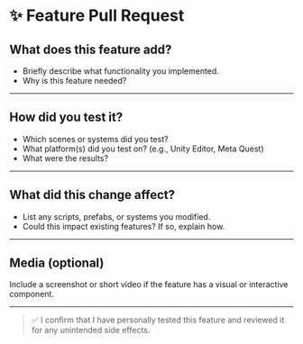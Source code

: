 # ✨ Feature Pull Request

## What does this feature add?

- Briefly describe what functionality you implemented.
- Why is this feature needed?

---

## How did you test it?

- Which scenes or systems did you test?
- What platform(s) did you test on? (e.g., Unity Editor, Meta Quest)
- What were the results?

---

## What did this change affect?

- List any scripts, prefabs, or systems you modified.
- Could this impact existing features? If so, explain how.

---

## Media (optional)

Include a screenshot or short video if the feature has a visual or interactive component.

---

> ✅ I confirm that I have personally tested this feature and reviewed it for any unintended side effects.
